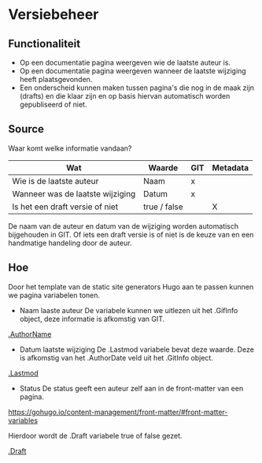 # Versiebeheer

## Functionaliteit

* Op een documentatie pagina weergeven wie de laatste auteur is.
* Op een documentatie pagina weergeven wanneer de laatste wijziging heeft plaatsgevonden. 
* Een onderscheid kunnen maken tussen pagina's die nog in de maak zijn (drafts) en die klaar zijn en op basis hiervan automatisch worden gepubliseerd of niet.

## Source
Waar komt welke informatie vandaan? 

| Wat                              | Waarde                    | GIT | Metadata |
|----------------------------------|---------------------------|-----|----------|
| Wie is de laatste auteur         | Naam                      |  x  |          |
| Wanneer was de laatste wijziging | Datum                     |  x  |          |
| Is het een draft versie of niet  | true / false              |     |     X    |

De naam van de auteur en datum van de wijziging worden automatisch bijgehouden in GIT. 
Of iets een draft versie is of niet is de keuze van en een handmatige handeling door de auteur. 

## Hoe
Door het template van de static site generators Hugo aan te passen kunnen we pagina variabelen tonen. 

* Naam laaste auteur
De variabele kunnen we uitlezen uit het .GifInfo object, deze informatie is afkomstig van GIT.  

[.AuthorName](https://gohugo.io/variables/git/#the-gitinfo-object)

* Datum laatste wijziging
De .Lastmod variabele bevat deze waarde. Deze is afkomstig van het .AuthorDate veld uit het .GitInfo object. 

[.Lastmod](https://gohugo.io/variables/page/#page-variables)

* Status
De status geeft een auteur zelf aan in de front-matter van een pagina.

https://gohugo.io/content-management/front-matter/#front-matter-variables

Hierdoor wordt de .Draft variabele true of false gezet. 

[.Draft](https://gohugo.io/variables/page/#page-variables)



